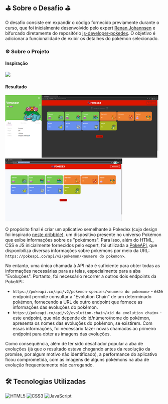 ## ⛳ Sobre o Desafio ⛳

O desafio consiste em expandir o código fornecido previamente durante o curso, que foi inicialmente desenvolvido pelo expert [Renan Johannsen](https://github.com/RenanJPaula) e bifurcado diretamente do repositório [js-developer-pokedex](https://github.com/digitalinnovationone/js-developer-pokedex). O objetivo é adicionar a funcionalidade de exibir os detalhes do pokémon selecionado.

### ⚙ Sobre o Projeto

#### Inspiração
<img src="https://cdn.dribbble.com/users/1171520/screenshots/6540871/pokedex2.png" height=350><br>

#### Resultado
<img src="https://github.com/Felipecardosovargas/Pokedex/blob/main/img1.png" height=200><img src="https://github.com/Felipecardosovargas/Pokedex/blob/main/img2.png" height=200><img src="https://github.com/Felipecardosovargas/Pokedex/blob/main/img3.png" height=200><br>

O propósito final é criar um aplicativo semelhante à Pokedex (cujo design foi inspirado [neste dribbble](https://dribbble.com/shots/6540871-Pokedex-App)), um dispositivo presente no universo Pokémon que exibe informações sobre os "pokémons". Para isso, além do HTML, CSS e JS inicialmente fornecidos pelo expert, foi utilizada a [PokeAPI](https://pokeapi.co/), que disponibiliza diversas informações sobre pokémons por meio da URL: `https://pokeapi.co/api/v2/pokemon/<numero do pokemon>`.

No entanto, uma única chamada à API não é suficiente para obter todas as informações necessárias para as telas, especialmente para a aba "Evoluções". Portanto, foi necessário recorrer a outros dois endpoints da PokeAPI:
- `https://pokeapi.co/api/v2/pokemon-species/<numero do pokemon>` - este endpoint permite consultar a "Evolution Chain" de um determinado pokémon, fornecendo a URL de outro endpoint que fornece as informações das evoluções do pokémon.
- `https://pokeapi.co/api/v2/evolution-chain/<id da evolution chain>` - este endpoint, que não depende do id/número/nome do pokémon, apresenta os nomes das evoluções do pokémon, se existirem. Com essas informações, foi necessário fazer novas chamadas ao primeiro endpoint para obter as imagens das evoluções.

Como consequência, além de ter sido desafiador popular a aba de evoluções (já que o resultado estava chegando antes da resolução da promise, por algum motivo não identificado), a performance do aplicativo ficou comprometida, com as imagens de alguns pokémons na aba de evolução frequentemente não carregando.

## 🛠 Tecnologias Utilizadas
![HTML5](https://img.shields.io/badge/HTML5-000?style=for-the-badge&logo=html5)
![CSS3](https://img.shields.io/badge/CSS3-000?style=for-the-badge&logo=css3&logoColor=264CE4)
![JavaScript](https://img.shields.io/badge/JavaScript-000?style=for-the-badge&logo=javascript)
